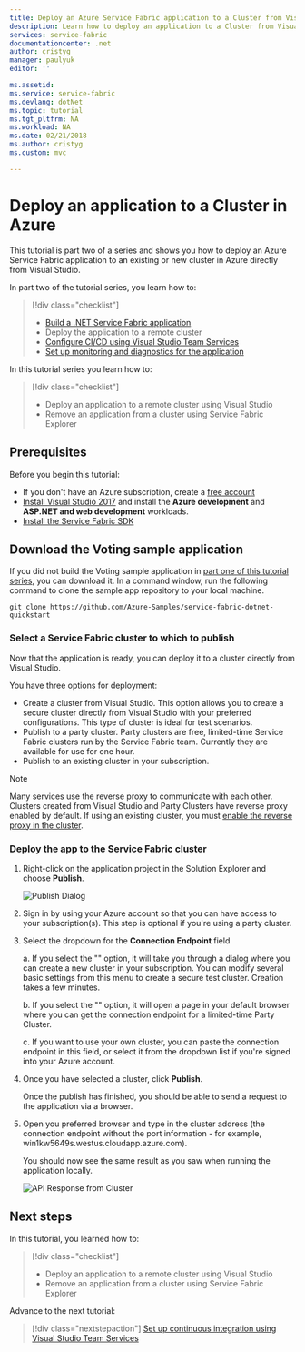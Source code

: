 ```yaml
---
title: Deploy an Azure Service Fabric application to a Cluster from Visual Studio | Microsoft Docs
description: Learn how to deploy an application to a Cluster from Visual Studio
services: service-fabric
documentationcenter: .net
author: cristyg
manager: paulyuk
editor: ''

ms.assetid:
ms.service: service-fabric
ms.devlang: dotNet
ms.topic: tutorial
ms.tgt_pltfrm: NA
ms.workload: NA
ms.date: 02/21/2018
ms.author: cristyg
ms.custom: mvc

---
```


# Deploy an application to a Cluster in Azure
This tutorial is part two of a series and shows you how to deploy an Azure Service Fabric application to an existing or new cluster in Azure directly from Visual Studio.

In part two of the tutorial series, you learn how to:
> [!div class="checklist"]
> * [Build a .NET Service Fabric application](service-fabric-tutorial-create-dotnet-app.md)
> * Deploy the application to a remote cluster
> * [Configure CI/CD using Visual Studio Team Services](service-fabric-tutorial-deploy-app-with-cicd-vsts.md)
> * [Set up monitoring and diagnostics for the application](service-fabric-tutorial-monitoring-aspnet.md)

In this tutorial series you learn how to:
> [!div class="checklist"]
> * Deploy an application to a remote cluster using Visual Studio
> * Remove an application from a cluster using Service Fabric Explorer

## Prerequisites
Before you begin this tutorial:
- If you don't have an Azure subscription, create a [free account](https://azure.microsoft.com/free/?WT.mc_id=A261C142F)
- [Install Visual Studio 2017](https://www.visualstudio.com/) and install the **Azure development** and **ASP.NET and web development** workloads.
- [Install the Service Fabric SDK](service-fabric-get-started.md)

## Download the Voting sample application
If you did not build the Voting sample application in [part one of this tutorial series](service-fabric-tutorial-create-dotnet-app.md), you can download it. In a command window, run the following command to clone the sample app repository to your local machine.

```
git clone https://github.com/Azure-Samples/service-fabric-dotnet-quickstart
```


### Select a Service Fabric cluster to which to publish
Now that the application is ready, you can deploy it to a cluster directly from Visual Studio.

You have three options for deployment:
- Create a cluster from Visual Studio. This option allows you to create a secure cluster directly from Visual Studio with your preferred configurations. This type of cluster is ideal for test scenarios.
- Publish to a party cluster. Party clusters are free, limited-time Service Fabric clusters run by the Service Fabric team. Currently they are available for use for one hour.
- Publish to an existing cluster in your subscription.


> [!NOTE]
> Many services use the reverse proxy to communicate with each other. Clusters created from Visual Studio and Party Clusters have reverse proxy enabled by default.  If using an existing cluster, you must [enable the reverse proxy in the cluster](../service-fabric-reverseproxy.md#setup-and-configuration.md).

### Deploy the app to the Service Fabric cluster

1. Right-click on the application project in the Solution Explorer and choose **Publish**.

    ![Publish Dialog](../media/service-fabric-tutorial-deploy-app-to-party-cluster/publish-app.png)

2. Sign in by using your Azure account so that you can have access to your subscription(s). This step is optional if you're using a party cluster.

3. Select the dropdown for the **Connection Endpoint** field

    a. If you select the "<Create New Cluster...>" option, it will take you through a dialog where you can create a new cluster in your subscription. You can modify several basic settings from this menu to create a secure test cluster. Creation takes a few minutes.

    b. If you select the "<Use Trial Cluster>" option, it will open a page in your default browser where you can get the connection endpoint for a limited-time Party Cluster.

    c. If you want to use your own cluster, you can paste the connection endpoint in this field, or select it from the dropdown list if you're signed into your Azure account.

4. Once you have selected a cluster, click **Publish**.

    Once the publish has finished, you should be able to send a request to the application via a browser.

5. Open you preferred browser and type in the cluster address (the connection endpoint without the port information - for example, win1kw5649s.westus.cloudapp.azure.com).

    You should now see the same result as you saw when running the application locally.

    ![API Response from Cluster](../media/service-fabric-tutorial-deploy-app-to-party-cluster/response-from-cluster.png)

## Next steps
In this tutorial, you learned how to:

> [!div class="checklist"]
> * Deploy an application to a remote cluster using Visual Studio
> * Remove an application from a cluster using Service Fabric Explorer

Advance to the next tutorial:
> [!div class="nextstepaction"]
> [Set up continuous integration using Visual Studio Team Services](service-fabric-tutorial-deploy-app-with-cicd-vsts.md)
